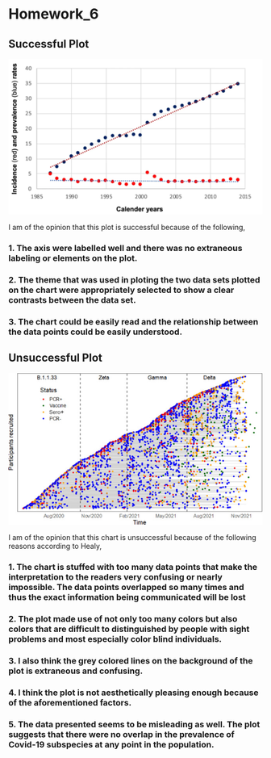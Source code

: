 # Homework_6

## Successful Plot

![](images/Goodplot1.png)

I am of the opinion that this plot is successful because of the
following,

### 1. The axis were labelled well and there was no extraneous labeling or elements on the plot.

### 2. The theme that was used in ploting the two data sets plotted on the chart were appropriately selected to show a clear contrasts between the data set.

### 3. The chart could be easily read and the relationship between the data points could be easily understood.

## Unsuccessful Plot

![](images/Badplot1.jpg)

I am of the opinion that this chart is unsuccessful because of the
following reasons according to Healy,

### 1. The chart is stuffed with too many data points that make the interpretation to the readers very confusing or nearly impossible. The data points overlapped so many times and thus the exact information being communicated will be lost

### 2. The plot made use of not only too many colors but also colors that are difficult to distinguished by people with sight problems and most especially color blind individuals.

### 3. I also think the grey colored lines on the background of the plot is extraneous and confusing.

### 4. I think the plot is not aesthetically pleasing enough because of the aforementioned factors.

### 5. The data presented seems to be misleading as well. The plot suggests that there were no overlap in the prevalence of Covid-19 subspecies at any point in the population.
